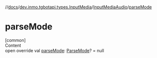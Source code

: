 //[docs](../../../index.md)/[dev.inmo.tgbotapi.types.InputMedia](../index.md)/[InputMediaAudio](index.md)/[parseMode](parse-mode.md)



# parseMode  
[common]  
Content  
open override val [parseMode](parse-mode.md): [ParseMode](../../dev.inmo.tgbotapi.types.ParseMode/-parse-mode/index.md)? = null  



